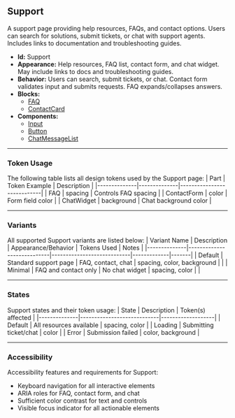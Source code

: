 ## Support
A support page providing help resources, FAQs, and contact options. Users can search for solutions, submit tickets, or chat with support agents. Includes links to documentation and troubleshooting guides.
- **Id:** Support
- **Appearance:** Help resources, FAQ list, contact form, and chat widget. May include links to docs and troubleshooting guides.
- **Behavior:** Users can search, submit tickets, or chat. Contact form validates input and submits requests. FAQ expands/collapses answers.
- **Blocks:**
  - [FAQ](../blocks/FAQ.md)
  - [ContactCard](../blocks/ContactCard.md)
- **Components:**
  - [Input](../components/Input.md)
  - [Button](../components/Button.md)
  - [ChatMessageList](../blocks/ChatMessageList.md)

---

### Token Usage
The following table lists all design tokens used by the Support page:
| Part         | Token Example | Description                |
|--------------|--------------|----------------------------|
| FAQ          | spacing      | Controls FAQ spacing       |
| ContactForm  | color        | Form field color           |
| ChatWidget   | background   | Chat background color      |

---

### Variants
All supported Support variants are listed below:
| Variant Name | Description                | Appearance/Behavior         | Tokens Used | Notes |
|--------------|----------------------------|----------------------------|-------------|-------|
| Default      | Standard support page      | FAQ, contact, chat         | spacing, color, background | |
| Minimal      | FAQ and contact only       | No chat widget             | spacing, color            | |

---

### States
Support states and their token usage:
| State        | Description                | Token(s) affected |
|--------------|----------------------------|-------------------|
| Default      | All resources available    | spacing, color    |
| Loading      | Submitting ticket/chat     | color             |
| Error        | Submission failed          | color, background |

---

### Accessibility
Accessibility features and requirements for Support:
- Keyboard navigation for all interactive elements
- ARIA roles for FAQ, contact form, and chat
- Sufficient color contrast for text and controls
- Visible focus indicator for all actionable elements
